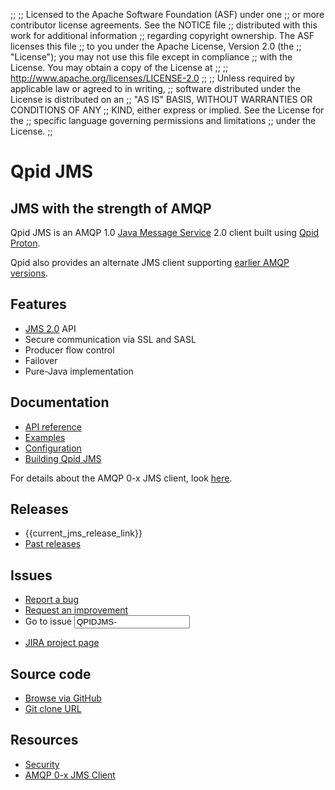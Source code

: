 ;;
;; Licensed to the Apache Software Foundation (ASF) under one
;; or more contributor license agreements.  See the NOTICE file
;; distributed with this work for additional information
;; regarding copyright ownership.  The ASF licenses this file
;; to you under the Apache License, Version 2.0 (the
;; "License"); you may not use this file except in compliance
;; with the License.  You may obtain a copy of the License at
;; 
;;   http://www.apache.org/licenses/LICENSE-2.0
;; 
;; Unless required by applicable law or agreed to in writing,
;; software distributed under the License is distributed on an
;; "AS IS" BASIS, WITHOUT WARRANTIES OR CONDITIONS OF ANY
;; KIND, either express or implied.  See the License for the
;; specific language governing permissions and limitations
;; under the License.
;;

<div id="-left-column" markdown="1">

# Qpid JMS

<div class="feature" markdown="1">

## JMS with the strength of AMQP

Qpid JMS is an AMQP 1.0 [Java Message Service][jms] 2.0 client built
using [Qpid Proton](/proton/index.html).

Qpid also provides an alternate JMS client supporting
[earlier AMQP versions](amqp-0-x.html).

[jms]: http://en.wikipedia.org/wiki/Java_Message_Service

</div>

## Features

 - [JMS 2.0](https://jcp.org/aboutJava/communityprocess/mrel/jsr343/index.html)
   API
 - Secure communication via SSL and SASL 
 - Producer flow control
 - Failover
 - Pure-Java implementation

## Documentation

<div class="two-column" markdown="1">

 - [API reference](http://docs.oracle.com/javaee/7/api/javax/jms/package-summary.html)
 - [Examples](https://github.com/apache/qpid-jms/tree/{{current_jms_release}}/qpid-jms-examples)
 - [Configuration]({{current_jms_release_url}}/docs/index.html)
 - [Building Qpid JMS]({{current_jms_release_url}}/building.html)

</div>

For details about the AMQP 0-x JMS client, look [here](amqp-0-x.html).

</div>

<div id="-right-column" class="right-column-adjusted" markdown="1">

## Releases

 - {{current_jms_release_link}}
 - [Past releases](/releases/index.html#past-releases)

## Issues

 - [Report a bug](https://issues.apache.org/jira/secure/CreateIssue.jspa?pid=12314524&issuetype=1&priority=3&summary=[Enter%20a%20brief%20description])
 - [Request an improvement](https://issues.apache.org/jira/secure/CreateIssue.jspa?pid=12314524&issuetype=4&priority=3)
 - <form id="-jira-goto-form">Go to issue <input name="jira" value="QPIDJMS-"/></form>
 - [JIRA project page](https://issues.apache.org/jira/browse/QPIDJMS)

## Source code

 - [Browse via GitHub](https://github.com/apache/qpid-jms)
 - [Git clone URL](https://git-wip-us.apache.org/repos/asf/qpid-jms.git)

## Resources

 - [Security](security.html)
 - [AMQP 0-x JMS Client](amqp-0-x.html)

</div>
